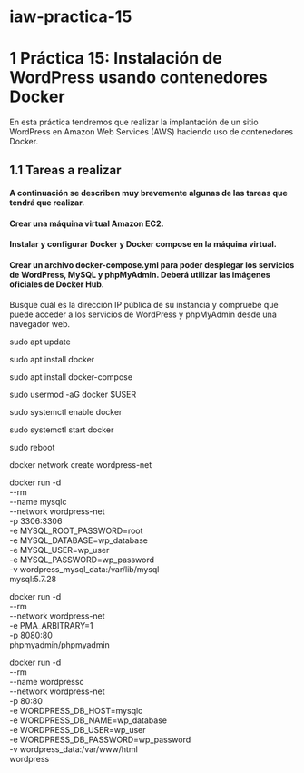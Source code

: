 # iaw-practica-15
# 1 Práctica 15: Instalación de WordPress usando contenedores Docker
En esta práctica tendremos que realizar la implantación de un sitio WordPress en Amazon Web Services (AWS) haciendo uso de contenedores Docker.

## 1.1 Tareas a realizar
#### A continuación se describen muy brevemente algunas de las tareas que tendrá que realizar.

#### Crear una máquina virtual Amazon EC2.

#### Instalar y configurar Docker y Docker compose en la máquina virtual.

#### Crear un archivo docker-compose.yml para poder desplegar los servicios de WordPress, MySQL y phpMyAdmin. Deberá utilizar las imágenes oficiales de Docker Hub.

Busque cuál es la dirección IP pública de su instancia y compruebe que puede acceder a los servicios de WordPress y phpMyAdmin desde una navegador web.

sudo apt update

sudo apt install docker 

sudo apt install docker-compose

sudo usermod -aG docker $USER

sudo systemctl enable docker

sudo systemctl start docker

sudo reboot

docker network create wordpress-net

docker run -d \
--rm \
--name mysqlc \
--network wordpress-net \
-p 3306:3306 \
-e MYSQL_ROOT_PASSWORD=root \
-e MYSQL_DATABASE=wp_database \
-e MYSQL_USER=wp_user \
-e MYSQL_PASSWORD=wp_password \
-v wordpress_mysql_data:/var/lib/mysql \
mysql:5.7.28

docker run -d \
--rm \
--network wordpress-net \
-e PMA_ARBITRARY=1 \
-p 8080:80 \
phpmyadmin/phpmyadmin

docker run -d \
--rm \
--name wordpressc \
--network wordpress-net \
-p 80:80 \
-e WORDPRESS_DB_HOST=mysqlc \
-e WORDPRESS_DB_NAME=wp_database \
-e WORDPRESS_DB_USER=wp_user \
-e WORDPRESS_DB_PASSWORD=wp_password \
-v wordpress_data:/var/www/html \
wordpress



